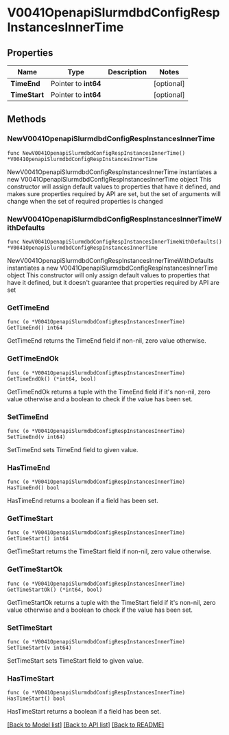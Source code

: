 # V0041OpenapiSlurmdbdConfigRespInstancesInnerTime

## Properties

Name | Type | Description | Notes
------------ | ------------- | ------------- | -------------
**TimeEnd** | Pointer to **int64** |  | [optional] 
**TimeStart** | Pointer to **int64** |  | [optional] 

## Methods

### NewV0041OpenapiSlurmdbdConfigRespInstancesInnerTime

`func NewV0041OpenapiSlurmdbdConfigRespInstancesInnerTime() *V0041OpenapiSlurmdbdConfigRespInstancesInnerTime`

NewV0041OpenapiSlurmdbdConfigRespInstancesInnerTime instantiates a new V0041OpenapiSlurmdbdConfigRespInstancesInnerTime object
This constructor will assign default values to properties that have it defined,
and makes sure properties required by API are set, but the set of arguments
will change when the set of required properties is changed

### NewV0041OpenapiSlurmdbdConfigRespInstancesInnerTimeWithDefaults

`func NewV0041OpenapiSlurmdbdConfigRespInstancesInnerTimeWithDefaults() *V0041OpenapiSlurmdbdConfigRespInstancesInnerTime`

NewV0041OpenapiSlurmdbdConfigRespInstancesInnerTimeWithDefaults instantiates a new V0041OpenapiSlurmdbdConfigRespInstancesInnerTime object
This constructor will only assign default values to properties that have it defined,
but it doesn't guarantee that properties required by API are set

### GetTimeEnd

`func (o *V0041OpenapiSlurmdbdConfigRespInstancesInnerTime) GetTimeEnd() int64`

GetTimeEnd returns the TimeEnd field if non-nil, zero value otherwise.

### GetTimeEndOk

`func (o *V0041OpenapiSlurmdbdConfigRespInstancesInnerTime) GetTimeEndOk() (*int64, bool)`

GetTimeEndOk returns a tuple with the TimeEnd field if it's non-nil, zero value otherwise
and a boolean to check if the value has been set.

### SetTimeEnd

`func (o *V0041OpenapiSlurmdbdConfigRespInstancesInnerTime) SetTimeEnd(v int64)`

SetTimeEnd sets TimeEnd field to given value.

### HasTimeEnd

`func (o *V0041OpenapiSlurmdbdConfigRespInstancesInnerTime) HasTimeEnd() bool`

HasTimeEnd returns a boolean if a field has been set.

### GetTimeStart

`func (o *V0041OpenapiSlurmdbdConfigRespInstancesInnerTime) GetTimeStart() int64`

GetTimeStart returns the TimeStart field if non-nil, zero value otherwise.

### GetTimeStartOk

`func (o *V0041OpenapiSlurmdbdConfigRespInstancesInnerTime) GetTimeStartOk() (*int64, bool)`

GetTimeStartOk returns a tuple with the TimeStart field if it's non-nil, zero value otherwise
and a boolean to check if the value has been set.

### SetTimeStart

`func (o *V0041OpenapiSlurmdbdConfigRespInstancesInnerTime) SetTimeStart(v int64)`

SetTimeStart sets TimeStart field to given value.

### HasTimeStart

`func (o *V0041OpenapiSlurmdbdConfigRespInstancesInnerTime) HasTimeStart() bool`

HasTimeStart returns a boolean if a field has been set.


[[Back to Model list]](../README.md#documentation-for-models) [[Back to API list]](../README.md#documentation-for-api-endpoints) [[Back to README]](../README.md)


